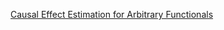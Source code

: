 [Causal Effect Estimation for Arbitrary Functionals](https://www.dropbox.com/s/o7swxffxuk75tvs/lecture-causal-estimation-general-smaller.pdf?dl=0)
